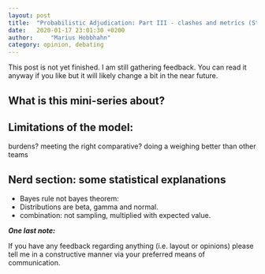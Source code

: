 ```yaml
---
layout: post
title:  "Probabilistic Adjudication: Part III - clashes and metrics (Still under construction)"
date:   2020-01-17 23:01:30 +0200
author:     "Marius Hobbhahn"
category: opinion, debating
---
```


This post is not yet finished. I am still gathering feedback. You can read it anyway if you like but it will likely change a bit in the near future. 

## What is this mini-series about?


## Limitations of the model:

burdens? 
meeting the right comparative?
doing a weighing better than other teams

## Nerd section: some statistical explanations 

- Bayes rule not bayes theorem:
- Distributions are beta, gamma and normal.
- combination: not sampling, multiplied with expected value.


***One last note:***

If you have any feedback regarding anything (i.e. layout or opinions) please tell me in a constructive manner via your preferred means of communication.


